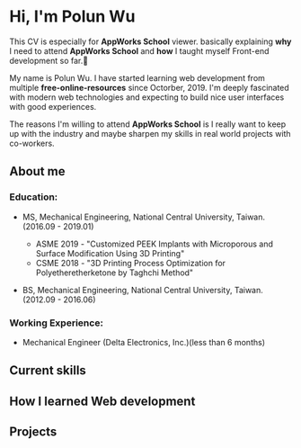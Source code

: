 # Hi, I'm Polun Wu
This CV is especially for **AppWorks School** viewer. basically explaining **why** I need to attend **AppWorks School** and **how** I taught myself Front-end development so far.🚀

My name is Polun Wu. I have started learning web development from multiple **free-online-resources** since Octorber, 2019. I'm deeply fascinated with modern web technologies and expecting to build nice user interfaces with good experiences.

The reasons I'm willing to attend **AppWorks School** is I really want to keep up with the industry and maybe sharpen my skills in real world projects with co-workers.

## About me
### Education: 
- MS, Mechanical Engineering, National Central University, Taiwan. (2016.09 - 2019.01)
  - ASME 2019 - "Customized PEEK Implants with Microporous and Surface Modification Using 3D Printing"
  - CSME 2018 - "3D Printing Process Optimization for Polyetheretherketone by Taghchi Method"
  
- BS, Mechanical Engineering, National Central University, Taiwan. (2012.09 - 2016.06)

### Working Experience:
- Mechanical Engineer (Delta Electronics, Inc.)(less than 6 months)

## Current skills
## How I learned Web development
## Projects
